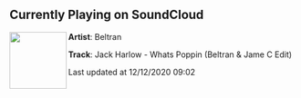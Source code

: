 ## Currently Playing on SoundCloud

[<img align="left" width="100" src="https://i1.sndcdn.com/artworks-xVQbzySHszEajiFq-ccB2qg-t50x50.jpg">](https://soundcloud.com/listenbeltran/jack-harlow-whats-poppin-beltran-jame-c-edit)

**Artist**: Beltran 

**Track**: Jack Harlow - Whats Poppin (Beltran & Jame C Edit)

Last updated at 12/12/2020 09:02
